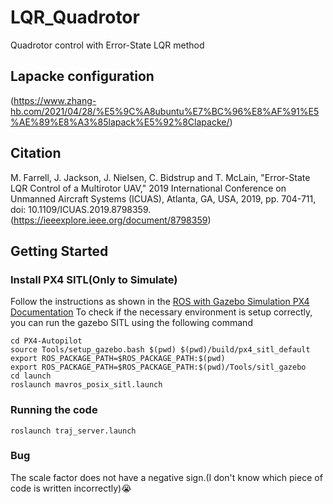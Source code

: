 # LQR_Quadrotor
Quadrotor control with Error-State LQR method
## Lapacke configuration
(https://www.zhang-hb.com/2021/04/28/%E5%9C%A8ubuntu%E7%BC%96%E8%AF%91%E5%AE%89%E8%A3%85lapack%E5%92%8Clapacke/)

## Citation
M. Farrell, J. Jackson, J. Nielsen, C. Bidstrup and T. McLain, "Error-State LQR Control of a Multirotor UAV," 
2019 International Conference on Unmanned Aircraft Systems (ICUAS), Atlanta, GA, USA, 2019, pp. 704-711, doi: 10.1109/ICUAS.2019.8798359.
(https://ieeexplore.ieee.org/document/8798359)

## Getting Started
### Install PX4 SITL(Only to Simulate)
Follow the instructions as shown in the [ROS with Gazebo Simulation PX4 Documentation](https://dev.px4.io/master/en/simulation/ros_interface.html)
To check if the necessary environment is setup correctly, you can run the gazebo SITL using the following command
```
cd PX4-Autopilot
source Tools/setup_gazebo.bash $(pwd) $(pwd)/build/px4_sitl_default
export ROS_PACKAGE_PATH=$ROS_PACKAGE_PATH:$(pwd)
export ROS_PACKAGE_PATH=$ROS_PACKAGE_PATH:$(pwd)/Tools/sitl_gazebo
cd launch
roslaunch mavros_posix_sitl.launch
```
### Running the code
```
roslaunch traj_server.launch
```
### Bug
The scale factor does not have a negative sign.(I don't know which piece of code is written incorrectly):sob:
